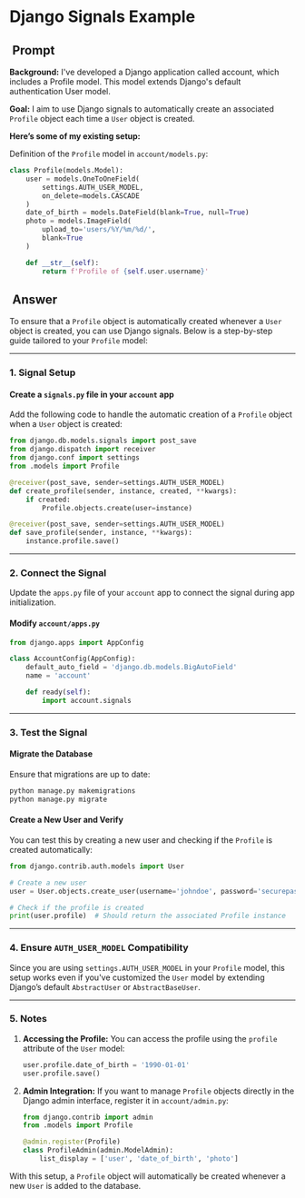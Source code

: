 # Django Signals Example

##  Prompt

**Background:** I've developed a Django application called account, which includes a Profile model. This model extends Django's default authentication User model.

**Goal:** I aim to use Django signals to automatically create an associated `Profile` object each time a `User` object is created.

**Here’s some of my existing setup:**

Definition of the `Profile` model in `account/models.py`:

```python
class Profile(models.Model):
    user = models.OneToOneField(
        settings.AUTH_USER_MODEL,
        on_delete=models.CASCADE
    )
    date_of_birth = models.DateField(blank=True, null=True)
    photo = models.ImageField(
        upload_to='users/%Y/%m/%d/',
        blank=True
    )

    def __str__(self):
        return f'Profile of {self.user.username}'
```

##  Answer

To ensure that a `Profile` object is automatically created whenever a `User` object is created, you can use Django signals. Below is a step-by-step guide tailored to your `Profile` model:

---

### **1. Signal Setup**

#### Create a `signals.py` file in your `account` app

Add the following code to handle the automatic creation of a `Profile` object when a `User` object is created:

```python
from django.db.models.signals import post_save
from django.dispatch import receiver
from django.conf import settings
from .models import Profile

@receiver(post_save, sender=settings.AUTH_USER_MODEL)
def create_profile(sender, instance, created, **kwargs):
    if created:
        Profile.objects.create(user=instance)

@receiver(post_save, sender=settings.AUTH_USER_MODEL)
def save_profile(sender, instance, **kwargs):
    instance.profile.save()
```

---

### **2. Connect the Signal**

Update the `apps.py` file of your `account` app to connect the signal during app initialization.

#### Modify `account/apps.py`

```python
from django.apps import AppConfig

class AccountConfig(AppConfig):
    default_auto_field = 'django.db.models.BigAutoField'
    name = 'account'

    def ready(self):
        import account.signals
```

---

### **3. Test the Signal**

#### Migrate the Database

Ensure that migrations are up to date:

```bash
python manage.py makemigrations
python manage.py migrate
```

#### Create a New User and Verify

You can test this by creating a new user and checking if the `Profile` is created automatically:

```python
from django.contrib.auth.models import User

# Create a new user
user = User.objects.create_user(username='johndoe', password='securepassword')

# Check if the profile is created
print(user.profile)  # Should return the associated Profile instance
```

---

### **4. Ensure `AUTH_USER_MODEL` Compatibility**

Since you are using `settings.AUTH_USER_MODEL` in your `Profile` model, this setup works even if you've customized the `User` model by extending Django’s default `AbstractUser` or `AbstractBaseUser`.

---

### **5. Notes**

1. **Accessing the Profile:** You can access the profile using the `profile` attribute of the `User` model:

   ```python
   user.profile.date_of_birth = '1990-01-01'
   user.profile.save()
   ```

2. **Admin Integration:** If you want to manage `Profile` objects directly in the Django admin interface, register it in `account/admin.py`:

   ```python
   from django.contrib import admin
   from .models import Profile

   @admin.register(Profile)
   class ProfileAdmin(admin.ModelAdmin):
       list_display = ['user', 'date_of_birth', 'photo']
   ```

With this setup, a `Profile` object will automatically be created whenever a new `User` is added to the database.
